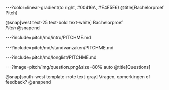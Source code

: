 ---?color=linear-gradient(to right, #00416A, #E4E5E6)
@title[Bachelorproef Pitch]

@snap[west text-25 text-bold text-white]
Bachelorproef<br>*Pitch*
@snapend

---?include=pitch/md/intro/PITCHME.md

---?include=pitch/md/standvanzaken/PITCHME.md

---?include=pitch/md/longlist/PITCHME.md

---?image=pitch/img/question.png&size=80% auto 
@title[Questions]

@snap[south-west template-note text-gray]
Vragen, opmerkingen of feedback? 
@snapend
